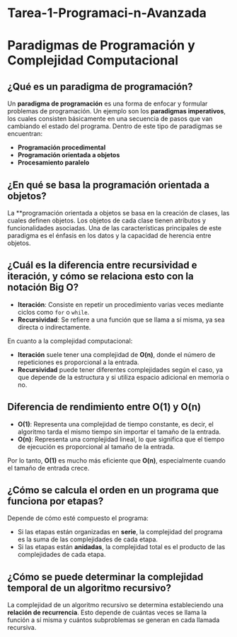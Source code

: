 # Tarea-1-Programaci-n-Avanzada

# Paradigmas de Programación y Complejidad Computacional

## ¿Qué es un paradigma de programación?

Un **paradigma de programación** es una forma de enfocar y formular problemas de programación. Un ejemplo son los **paradigmas imperativos**, los cuales consisten básicamente en una secuencia de pasos que van cambiando el estado del programa. Dentro de este tipo de paradigmas se encuentran:

- **Programación procedimental**
- **Programación orientada a objetos**
- **Procesamiento paralelo**

## ¿En qué se basa la programación orientada a objetos?

La **programación orientada a objetos se basa en la creación de clases, las cuales definen objetos. Los objetos de cada clase tienen atributos y funcionalidades asociadas. Una de las características principales de este paradigma es el énfasis en los datos y la capacidad de herencia entre objetos.

## ¿Cuál es la diferencia entre recursividad e iteración, y cómo se relaciona esto con la notación Big O?

- **Iteración**: Consiste en repetir un procedimiento varias veces mediante ciclos como `for` o `while`.
- **Recursividad**: Se refiere a una función que se llama a sí misma, ya sea directa o indirectamente.

En cuanto a la complejidad computacional:

- **Iteración** suele tener una complejidad de **O(n)**, donde el número de repeticiones es proporcional a la entrada.
- **Recursividad** puede tener diferentes complejidades según el caso, ya que depende de la estructura y si utiliza espacio adicional en memoria o no.

## Diferencia de rendimiento entre O(1) y O(n)

- **O(1)**: Representa una complejidad de tiempo constante, es decir, el algoritmo tarda el mismo tiempo sin importar el tamaño de la entrada.
- **O(n)**: Representa una complejidad lineal, lo que significa que el tiempo de ejecución es proporcional al tamaño de la entrada.

Por lo tanto, **O(1)** es mucho más eficiente que **O(n)**, especialmente cuando el tamaño de entrada crece.

## ¿Cómo se calcula el orden en un programa que funciona por etapas?

Depende de cómo esté compuesto el programa:

- Si las etapas están organizadas en **serie**, la complejidad del programa es la suma de las complejidades de cada etapa.
- Si las etapas están **anidadas**, la complejidad total es el producto de las complejidades de cada etapa.

## ¿Cómo se puede determinar la complejidad temporal de un algoritmo recursivo?

La complejidad de un algoritmo recursivo se determina estableciendo una **relación de recurrencia**. Esto depende de cuántas veces se llama la función a sí misma y cuántos subproblemas se generan en cada llamada recursiva.
